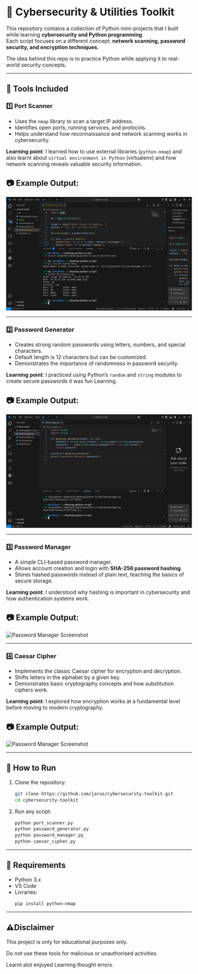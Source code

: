 # 🔐 Cybersecurity & Utilities Toolkit  

This repository contains a collection of Python mini-projects that I built while learning **cybersecurity and Python programming**.  
Each script focuses on a different concept: **network scanning, password security, and encryption techniques**.  

The idea behind this repo is to practice Python while applying it to real-world security concepts.  

---

## 📂 Tools Included  

### 1️⃣ Port Scanner  
- Uses the `nmap` library to scan a target IP address.  
- Identifies open ports, running services, and protocols.  
- Helps understand how reconnaissance and network scanning works in cybersecurity.  

**Learning point**: I learned how to use external libraries (`python-nmap`) and also learnt about `virtual environment in Python` (virtualenv) and how network scanning reveals valuable security information.  

## 📷 Example Output:  
![Password Manager Screenshot](https://github.com/jarus10/python-script/blob/f31f6394a242a1fb54b618329907c7b5d36b1789/PS.png)  

---

### 2️⃣ Password Generator  
- Creates strong random passwords using letters, numbers, and special characters.  
- Default length is 12 characters but can be customized.  
- Demonstrates the importance of randomness in password security.  

**Learning point**: I practiced using Python’s `random` and `string` modules to create secure passwords it was fun Learning.  

## 📷 Example Output:  
![Password Manager Screenshot](https://github.com/jarus10/python-script/blob/b5600a490fc9999d22eed8c9181cb29cc2dbddd6/PG.png) 

---

### 3️⃣ Password Manager  
- A simple CLI-based password manager.  
- Allows account creation and login with **SHA-256 password hashing**.  
- Stores hashed passwords instead of plain text, teaching the basics of secure storage.  

**Learning point**: I understood why hashing is important in cybersecurity and how authentication systems work.  

## 📷 Example Output:  
![Password Manager Screenshot](screenshots/password_manager.png) 

---

### 4️⃣ Caesar Cipher  
- Implements the classic Caesar cipher for encryption and decryption.  
- Shifts letters in the alphabet by a given key.  
- Demonstrates basic cryptography concepts and how substitution ciphers work.  

**Learning point**: I explored how encryption works at a fundamental level before moving to modern cryptography.  

## 📷 Example Output:  
![Password Manager Screenshot](screenshots/password_manager.png) 

---

## 🚀 How to Run  

1. Clone the repository:  
   ```bash
   git clone https://github.com/jarus/cybersecurity-toolkit.git
   cd cybersecurity-toolkit

2. Run any script:
   ```bash
   python port_scanner.py
   python password_generator.py
   python password_manager.py
   python caesar_cipher.py

---

## 📌 Requirements 

- Python 3.x
- VS Code
- Livraries:
  ```bash
  pip install python-nmap

---

## ⚠️Disclaimer

This project is only for educational purposes only.

Do not use these tools for malicious or unauthorised activities.
 
Learnt alot enjoyed Learning thought errors.
